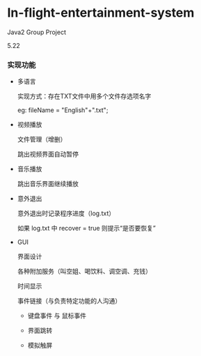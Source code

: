 # In-flight-entertainment-system
Java2 Group Project

5.22

### 实现功能

  - 多语言

    实现方式：存在TXT文件中用多个文件存选项名字

    eg: fileName = "English"+".txt";

  - 视频播放

    文件管理（增删）

    跳出视频界面自动暂停

  - 音乐播放

    跳出音乐界面继续播放

  - 意外退出

    意外退出时记录程序进度（log.txt）

    如果 log.txt 中 recover = true 则提示“是否要恢复”

  - GUI

    界面设计

    各种附加服务（叫空姐、喝饮料、调空调、充钱）

    时间显示

    事件链接（与负责特定功能的人沟通）

      - 键盘事件 与 鼠标事件

      - 界面跳转

      - 模拟触屏
